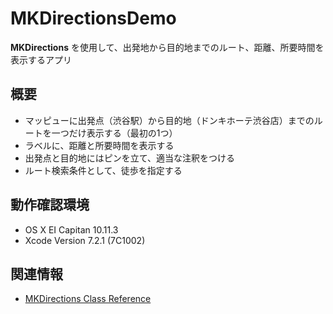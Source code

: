 # MKDirectionsDemo

**MKDirections** を使用して、出発地から目的地までのルート、距離、所要時間を表示するアプリ

## 概要

- マッピューに出発点（渋谷駅）から目的地（ドンキホーテ渋谷店）までのルートを一つだけ表示する（最初の1つ）
- ラベルに、距離と所要時間を表示する
- 出発点と目的地にはピンを立て、適当な注釈をつける
- ルート検索条件として、徒歩を指定する


## 動作確認環境

- OS X EI Capitan 10.11.3
- Xcode Version 7.2.1 (7C1002)

## 関連情報

- [MKDirections Class Reference](https://developer.apple.com/library/ios/documentation/MapKit/Reference/MKDirections_class/)
